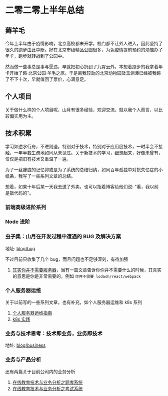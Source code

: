 # 二零二零上半年总结

## 薅羊毛

今年上半年由于疫情影响，北京高校都未开学，校门都不让外人进入，因此坚持了很久的跑步由此中断。好在北京市级精品公园很多，为免疫情提前预约的烦恼办了年卡，跑步就转战到了公园中。

然而做一些事总是事与愿违，早就把初心扔到了九霄云外，本想着跑步的我拿着年卡开始了薅·北京公园·羊毛之旅。于是离我较劲的北京动物园及玉渊潭已经被我薅了不下十次，早就值回了票价，心满意足。

## 个人项目

关于做什么样的个人项目呢，山月有很多经验，欢迎交流。就以我个人而言，以比较偏实用为主。

### 

## 技术积累

学习如逆水行舟，不进则退。特别对于技术，特别对于应用层技术，一时半会不接触，一年半载生疏地如同从未见过。关于新技术的学习，细想起来，好像未曾有，仅仅是把旧有技术又重温了一遍。

为了一丝朦胧的记忆抑或是为了系统的总结归纳，如同百年孤独中对抗失忆症的小纸条，我写了一些系列文章的总结。

想着，如果十年后某一天我去送了外卖，也可以指着博客给他们说: "看，我以前是敲代码的"。

### 前端高级进阶系列

### Node 进阶

### 虫子集：山月在开发过程中遭遇的 BUG 及解决方案

地址: [blog/bug](https://github.com/shfshanyue/blog/tree/master/bug)

不过目前只收集了几个 bug，而且问题也不足够深刻，有待加强

1. [其实你并不需要服务器](https://github.com/shfshanyue/blog#%E6%9C%89%E5%8F%AF%E8%83%BD%E4%BD%A0%E5%B9%B6%E4%B8%8D%E9%9C%80%E8%A6%81%E4%BA%91%E6%9C%8D%E5%8A%A1%E5%99%A8--%E5%A6%82%E4%BD%95%E6%9B%B4%E5%A5%BD%E5%9C%B0%E8%96%85%E7%BE%8A%E6%AF%9B)，当有一篇文章告诉你你并不需要什么的时候，其真实的意思是你是非常需要的，例如 `你并不需要 lodash/react/webpack`

### 个人服务器运维

关于以前写的一些系列文章，也有补充，如个人服务器运维和 k8s 系列

1. [个人服务器运维指南]()
1. [k8s 实践]()

### 业务与技术思考：技术即业务，业务即技术

地址: [blog/business](https://github.com/shfshanyue/blog/tree/master/business)

### 业务与产品分析

还有两篇关于目前公司内的业务分析

1. [在线教育技术与业务分析之题库系统]()
1. [在线教育技术与业务分析之考试系统]()
